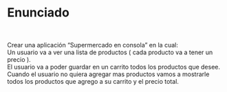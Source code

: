 <h1>Enunciado</h1>
<br/>

Crear una aplicación “Supermercado en consola” en la cual:<br/>
     Un usuario va a ver una lista de productos ( cada producto va a tener un precio ).</br>
     El usuario va a poder guardar en un carrito todos los productos que desee.</br>
     Cuando el usuario no quiera agregar mas productos vamos a mostrarle todos los productos que agrego a su carrito y el precio total.

